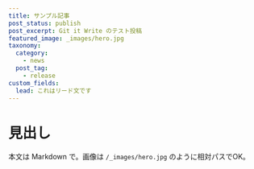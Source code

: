 ```yaml
---
title: サンプル記事
post_status: publish
post_excerpt: Git it Write のテスト投稿
featured_image: _images/hero.jpg
taxonomy:
  category:
    - news
  post_tag:
    - release
custom_fields:
  lead: これはリード文です
---
```


# 見出し
本文は Markdown で。画像は `/_images/hero.jpg` のように相対パスでOK。
